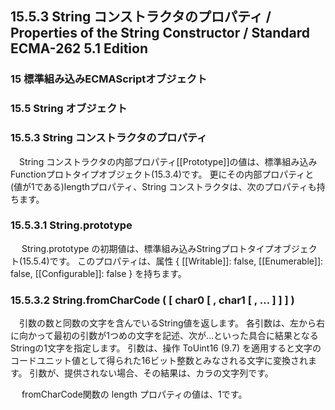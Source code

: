15.5.3 String コンストラクタのプロパティ / Properties of the String Constructor / Standard ECMA-262 5.1 Edition
---------------------------------------------------------------------------------------------------------------

### 15 標準組み込みECMAScriptオブジェクト

### 15.5 String オブジェクト

### 15.5.3 String コンストラクタのプロパティ

　String コンストラクタの内部プロパティ[[Prototype]]の値は、標準組み込みFunctionプロトタイプオブジェクト(15.3.4)です。 更にその内部プロパティと(値が1である)lengthプロパティ、String コンストラクタは、次のプロパティも持ちます。

### 15.5.3.1 String.prototype

　 String.prototype の初期値は、標準組み込みStringプロトタイプオブジェクト(15.5.4)です。 このプロパティは、属性 { [[Writable]]: false, [[Enumerable]]: false, [[Configurable]]: false } を持ちます。

### 15.5.3.2 String.fromCharCode ( [ char0 [ , char1 [ , … ] ] ] )

　引数の数と同数の文字を含んでいるString値を返します。 各引数は、左から右に向かって最初の引数が1つめの文字を記述、次が…といった具合に結果となるStringの1文字を指定します。 引数は、操作 ToUint16 (9.7) を適用すると文字のコードユニット値として得られた16ビット整数とみなされる文字に変換されます。 引数が、提供されない場合、その結果は、カラの文字列です。

　 fromCharCode関数の length プロパティの値は、1です。
